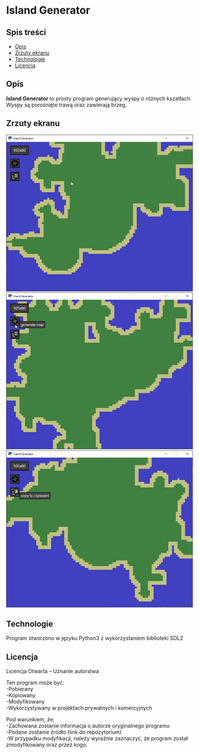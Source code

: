 # Island Generator
## Spis treści
- [Opis](#opis)
- [Zrzuty ekranu](#zrzuty-ekranu)
- [Technologie](#technologie)
- [Licencja](#licencja)

## Opis
**Island Generator** to prosty program generujący wyspy o różnych kszatłach. Wyspy są porośnięte trawą oraz zawierają brzeg.

## Zrzuty ekranu
![Zrzut ekranu](screenshots/01.png)
![Zrzut ekranu](screenshots/02.png)
![Zrzut ekranu](screenshots/03.png)

## Technologie
Program stworzono w języku Python3 z wykorzystaniem biblioteki SDL2
  
## Licencja
Licencja Otwarta – Uznanie autorstwa  
  
Ten program może być:  
-Pobierany  
-Kopiowany  
-Modyfikowany  
-Wykorzystywany w projektach prywatnych i komercyjnych  
  
Pod warunkiem, że:  
-Zachowana zostanie informacja o autorze oryginalnego programu  
-Podane zostanie źródło (link do repozytorium)  
-W przypadku modyfikacji, należy wyraźnie zaznaczyć, że program został zmodyfikowany oraz przez kogo.  